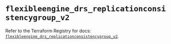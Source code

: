 # `flexibleengine_drs_replicationconsistencygroup_v2`

Refer to the Terraform Registry for docs: [`flexibleengine_drs_replicationconsistencygroup_v2`](https://registry.terraform.io/providers/flexibleenginecloud/flexibleengine/1.46.0/docs/resources/drs_replicationconsistencygroup_v2).
